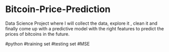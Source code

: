 # Bitcoin-Price-Prediction
Data Science Project where I will collect the data, explore it , clean it and finally come up with a predictive model with the right features to predict the prices of bitcoins in the future.

#python #training set #testing set #MSE
